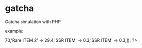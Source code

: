 # gatcha
Gatcha simulation with PHP

example:
<?php 
use  Classes\Roulete as Roll;
 echo Roll::spin(['common ITEM1' => 70,'Rare ITEM 2' => 29.4,'SSR ITEM' => 0.3,'SSR ITEM' => 0.3,]);
 ?>
